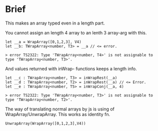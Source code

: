 # Brief
This makes an array typed even in a length part.

You cannot assign an length 4 array to an lenth 3 array-arg with this.
```
let __a = WrapArray([0,1,2,3], V4)
let __b: TWrapArray<number, T3> = __a // <= error.
```
```
> error TS2322: Type 'TWrapArray<number, T4>' is not assignable to type 'TWrapArray<number, T3>'.
```

And values returned with inWrap- functions keeps a length info.
```
let __c : TWrapArray<number, T3> = inWrapRest(__a)
let __d : TWrapArray<number, T2> = inWrapRest(__a) // <= Error.
let __e : TWrapArray<number, T5> = inWrapConj(__a, 4)
```
```
> error TS2322: Type 'TWrapArray<number, T3>' is not assignable to type 'TWrapArray<number, T2>'.
```

The way of translating normal arrays by js is using of WrapArray/UnwrapArray.
This works as identity fn.
```
UnwrapArray(WrapArray([0,1,2,3],V4))
```

